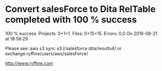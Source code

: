 # Convert salesForce to Dita RelTable completed with 100 % success

100 % success. Projects: 0+1=1.  Files: 0+15=15. Errors: 0,0  On 2019-08-21 at 18:56:29



Please see: aws s3 sync s3://salesforce.dita/results4/ or exchange.ryffine/users/aws/salesForce/

http://www.ryffine.com
